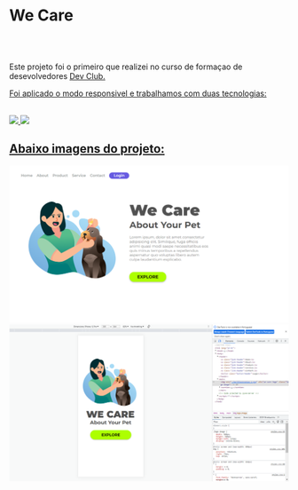 <h1>We Care</h1>
<br>
<br>
<p>Este projeto foi o primeiro que realizei no curso de formaçao de desevolvedores <a href="https://rodolfomori.com.br/devclub/"> Dev Club.</p>
<p>Foi aplicado o modo responsivel e trabalhamos com duas tecnologias:</p>
  <br>
<img src="https://img.shields.io/badge/HTML5-E34F26?style=for-the-badge&logo=html5&logoColor=white"/>
<img src="https://img.shields.io/badge/CSS3-1572B6?style=for-the-badge&logo=css3&logoColor=white"/>
 <br>
 <h2>Abaixo imagens do projeto:</h2>
 <img src="https://github.com/Rodrdias/projeto-css-1/blob/main/im/Captura%20de%20Tela%20(4).png?raw=true"/>
<img src="https://github.com/Rodrdias/projeto-css-1/blob/main/im/Captura%20de%20Tela%20(13).png?raw=true"/>
